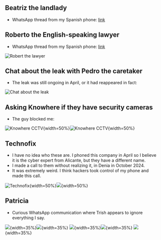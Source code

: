 ## Beatriz the landlady

- WhatsApp thread from my Spanish phone: [link](../content/whatsapps/WhatsApp%20Chat%20with%20Beatriz%20García%20Morales.zip)

## Roberto the English-speaking lawyer

- WhatsApp thread from my Spanish phone: [link](../content/whatsapps/WhatsApp%20Chat%20with%20Robert%20Rodriguez.zip)

![Robert the lawyer](../content/whatsapps/roberto-laywer.jpg)

## Chat about the leak with Pedro the caretaker

- The leak was still ongoing in April, or it had reappeared in fact: 

![Chat about the leak](../content/whatsapps/chat-about-the-leak-with%20pedro.jpg)

## Asking Knowhere if they have security cameras

- The guy blocked me:

![Knowhere CCTV](../content/whatsapps/nowhere-1.jpg){width=50%}![Knowhere CCTV](../content/whatsapps/nowhere-2.jpg){width=50%}

## Technofix

- I have no idea who these are. I phoned this company in April so I believe it is the cyber expert from Alicante, but they have a different name.
- I made a call to them without realizing it, in Denia in October 2024.
- It was extremely weird. I think hackers took control of my phone and made this call.

![Technofix](../content/whatsapps/technofix-1.jpg){width=50%}![](../content/whatsapps/technofix-2.jpg){width=50%}

## Patricia

- Curious WhatsApp communication where Trish appears to ignore everything I say.

![](../content/whatsapps/trish-1.jpg){width=35%}![](../content/whatsapps/trish-2.jpg){width=35%}
![](../content/whatsapps/trish-3.jpg){width=35%}![](../content/whatsapps/trish-4.jpg){width=35%}
![](../content/whatsapps/trish-5.jpg){width=35%}

